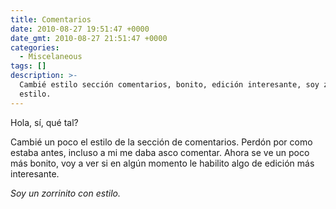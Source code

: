 ```yaml
---
title: Comentarios
date: 2010-08-27 19:51:47 +0000
date_gmt: 2010-08-27 21:51:47 +0000
categories:
  - Miscelaneous
tags: []
description: >-
  Cambié estilo sección comentarios, bonito, edición interesante, soy zorrinito
  estilo.
---
```



Hola, sí, qué tal?

Cambié un poco el estilo de la sección de comentarios. Perdón por como estaba antes, incluso a mi me daba asco comentar. Ahora se ve un poco más bonito, voy a ver si en algún momento le habilito algo de edición más interesante.

_Soy un zorrinito con estilo._
